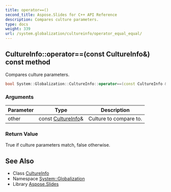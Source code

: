 ```yaml
---
title: operator==()
second_title: Aspose.Slides for C++ API Reference
description: Compares culture parameters.
type: docs
weight: 339
url: /system.globalization/cultureinfo/operator_equal_equal/
---
```

## CultureInfo::operator==(const CultureInfo\&) const method


Compares culture parameters.

```cpp
bool System::Globalization::CultureInfo::operator==(const CultureInfo &other) const
```


### Arguments

| Parameter | Type | Description |
| --- | --- | --- |
| other | const [CultureInfo](../)\& | Culture to compare to. |

### Return Value

True if culture parameters match, false otherwise.

## See Also

* Class [CultureInfo](../)
* Namespace [System::Globalization](../../)
* Library [Aspose.Slides](../../../)